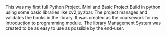 This was my first full Python Project. Mini and Basic Project Build in python using some basic libraries like cv2,pyzbar.
The project manages and validates the books in the library. It was created as the coursework for my Introduction to programming module.
The library Management System was created to be as easy to use as possible by the end-user.
